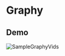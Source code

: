 # Graphy

## Demo

![SampleGraphyVids](https://github.com/user-attachments/assets/c097f5a4-e325-4156-82d2-b7e59cef0d76)
